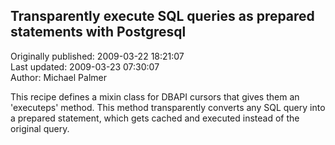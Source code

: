 ## Transparently execute SQL queries as prepared statements with Postgresql  
Originally published: 2009-03-22 18:21:07  
Last updated: 2009-03-23 07:30:07  
Author: Michael Palmer  
  
This recipe defines a mixin class for DBAPI cursors that gives them an 'executeps' method. This method transparently converts any SQL query into a prepared statement, which gets cached and executed instead of the original query.